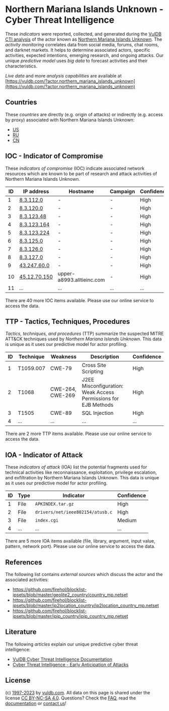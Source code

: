 # Northern Mariana Islands Unknown - Cyber Threat Intelligence

These _indicators_ were reported, collected, and generated during the [VulDB CTI analysis](https://vuldb.com/?kb.cti) of the actor known as [Northern Mariana Islands Unknown](https://vuldb.com/?actor.northern_mariana_islands_unknown). The _activity monitoring_ correlates data from social media, forums, chat rooms, and darknet markets. It helps to determine associated actors, specific activities, expected intentions, emerging research, and ongoing attacks. Our unique _predictive model_ uses _big data_ to forecast activities and their characteristics.

_Live data_ and more _analysis capabilities_ are available at [https://vuldb.com/?actor.northern_mariana_islands_unknown](https://vuldb.com/?actor.northern_mariana_islands_unknown)

## Countries

These _countries_ are directly (e.g. origin of attacks) or indirectly (e.g. access by proxy) associated with Northern Mariana Islands Unknown:

* [US](https://vuldb.com/?country.us)
* [RU](https://vuldb.com/?country.ru)
* [CN](https://vuldb.com/?country.cn)

## IOC - Indicator of Compromise

These _indicators of compromise_ (IOC) indicate associated network resources which are known to be part of research and attack activities of Northern Mariana Islands Unknown.

ID | IP address | Hostname | Campaign | Confidence
-- | ---------- | -------- | -------- | ----------
1 | [8.3.112.0](https://vuldb.com/?ip.8.3.112.0) | - | - | High
2 | [8.3.120.0](https://vuldb.com/?ip.8.3.120.0) | - | - | High
3 | [8.3.123.48](https://vuldb.com/?ip.8.3.123.48) | - | - | High
4 | [8.3.123.164](https://vuldb.com/?ip.8.3.123.164) | - | - | High
5 | [8.3.123.224](https://vuldb.com/?ip.8.3.123.224) | - | - | High
6 | [8.3.125.0](https://vuldb.com/?ip.8.3.125.0) | - | - | High
7 | [8.3.126.0](https://vuldb.com/?ip.8.3.126.0) | - | - | High
8 | [8.3.127.0](https://vuldb.com/?ip.8.3.127.0) | - | - | High
9 | [43.247.60.0](https://vuldb.com/?ip.43.247.60.0) | - | - | High
10 | [45.12.70.150](https://vuldb.com/?ip.45.12.70.150) | upper-a8993.alltieinc.com | - | High
11 | ... | ... | ... | ...

There are 40 more IOC items available. Please use our online service to access the data.

## TTP - Tactics, Techniques, Procedures

_Tactics, techniques, and procedures_ (TTP) summarize the suspected MITRE ATT&CK techniques used by _Northern Mariana Islands Unknown_. This data is unique as it uses our predictive model for actor profiling.

ID | Technique | Weakness | Description | Confidence
-- | --------- | -------- | ----------- | ----------
1 | T1059.007 | CWE-79 | Cross Site Scripting | High
2 | T1068 | CWE-264, CWE-269 | J2EE Misconfiguration: Weak Access Permissions for EJB Methods | High
3 | T1505 | CWE-89 | SQL Injection | High
4 | ... | ... | ... | ...

There are 2 more TTP items available. Please use our online service to access the data.

## IOA - Indicator of Attack

These _indicators of attack_ (IOA) list the potential fragments used for technical activities like reconnaissance, exploitation, privilege escalation, and exfiltration by Northern Mariana Islands Unknown. This data is unique as it uses our predictive model for actor profiling.

ID | Type | Indicator | Confidence
-- | ---- | --------- | ----------
1 | File | `APKINDEX.tar.gz` | High
2 | File | `drivers/net/ieee802154/atusb.c` | High
3 | File | `index.cgi` | Medium
4 | ... | ... | ...

There are 5 more IOA items available (file, library, argument, input value, pattern, network port). Please use our online service to access the data.

## References

The following list contains _external sources_ which discuss the actor and the associated activities:

* https://github.com/firehol/blocklist-ipsets/blob/master/geolite2_country/country_mp.netset
* https://github.com/firehol/blocklist-ipsets/blob/master/ip2location_country/ip2location_country_mp.netset
* https://github.com/firehol/blocklist-ipsets/blob/master/ipip_country/ipip_country_mp.netset

## Literature

The following _articles_ explain our unique predictive cyber threat intelligence:

* [VulDB Cyber Threat Intelligence Documentation](https://vuldb.com/?kb.cti)
* [Cyber Threat Intelligence - Early Anticipation of Attacks](https://www.scip.ch/en/?labs.20201022)

## License

(c) [1997-2023](https://vuldb.com/?kb.changelog) by [vuldb.com](https://vuldb.com/?kb.about). All data on this page is shared under the license [CC BY-NC-SA 4.0](https://creativecommons.org/licenses/by-nc-sa/4.0/). Questions? Check the [FAQ](https://vuldb.com/?kb.faq), read the [documentation](https://vuldb.com/?kb) or [contact us](https://vuldb.com/?contact)!
